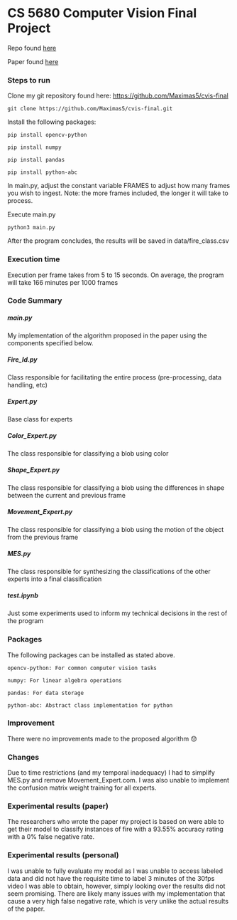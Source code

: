 # CS 5680 Computer Vision Final Project

Repo found [here](https://github.com/Maximas5/cvis-final)

Paper found [here](https://ieeexplore.ieee.org/document/7014233)

### Steps to run

Clone my git repository found here: https://github.com/Maximas5/cvis-final 

    git clone https://github.com/Maximas5/cvis-final.git

Install the following packages:
	
    pip install opencv-python
	
    pip install numpy
	
    pip install pandas
	
    pip install python-abc

In main.py, adjust the constant variable FRAMES to adjust how many frames you wish to ingest. Note: the more frames included, the longer it will take to process.

Execute main.py

	python3 main.py

After the program concludes, the results will be saved in data/fire_class.csv

### Execution time

Execution per frame takes from 5 to 15 seconds. On average, the program will take 166 minutes per 1000 frames

### Code Summary

##### main.py

My implementation of the algorithm proposed in the paper using the components specified below.

##### Fire_Id.py

Class responsible for facilitating the entire process (pre-processing, data handling, etc)

##### Expert.py

Base class for experts

##### Color_Expert.py

The class responsible for classifying a blob using color

##### Shape_Expert.py

The class responsible for classifying a blob using the differences in shape between the current and previous frame

##### Movement_Expert.py

The class responsible for classifying a blob using the motion of the object from the previous frame

##### MES.py

The class responsible for synthesizing the classifications of the other experts into a final classification

##### test.ipynb

Just some experiments used to inform my technical decisions in the rest of the program

### Packages

The following packages can be installed as stated above.

	opencv-python: For common computer vision tasks
	
    numpy: For linear algebra operations
	
    pandas: For data storage
	
    python-abc: Abstract class implementation for python

### Improvement

There were no improvements made to the proposed algorithm 😓

### Changes

Due to time restrictions (and my temporal inadequacy) I had to simplify MES.py and remove Movement_Expert.com. I was also unable to implement the confusion matrix weight training for all experts.

### Experimental results (paper)

The researchers who wrote the paper my project is based on were able to get their model to classify instances of fire with a 93.55% accuracy rating with a 0% false negative rate.

### Experimental results (personal)

I was unable to fully evaluate my model as I was unable to access labeled data and did not have the requisite time to label 3 minutes of the 30fps video I was able to obtain, however, simply looking over the results did not seem promising. There are likely many issues with my implementation that cause a very high false negative rate, which is very unlike the actual results of the paper.

